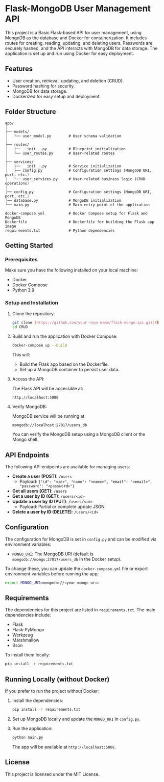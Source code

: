 
# Flask-MongoDB User Management API

This project is a Basic Flask-based API for user management, using MongoDB as the database and Docker for containerization. It includes routes for creating, reading, updating, and deleting users. Passwords are securely hashed, and the API interacts with MongoDB for data storage. The application is set up and run using Docker for easy deployment.

## Features

- User creation, retrieval, updating, and deletion (CRUD).
- Password hashing for security.
- MongoDB for data storage.
- Dockerized for easy setup and deployment.

## Folder Structure

```
app/
│
├── models/
│   └── user_model.py        # User schema validation
│
├── routes/
│   ├── __init__.py          # Blueprint initialization
│   └── user_routes.py       # User-related routes
│
├── services/
│   ├── __init__.py          # Service initialization
│   ├── config.py            # Configuration settings (MongoDB URI, port, etc.)
│   └── user_services.py     # User-related business logic (CRUD operations)
|
|── config.py                # Configuration settings (MongoDB URI, port, etc.)
│── database.py              # MongoDB initialization
└── main.py                  # Main entry point of the application

docker-compose.yml           # Docker Compose setup for Flask and MongoDB
Dockerfile                   # Dockerfile for building the Flask app image
requirements.txt             # Python dependencies
```

## Getting Started

### Prerequisites

Make sure you have the following installed on your local machine:
- Docker
- Docker Compose
- Python 3.9

### Setup and Installation

1. Clone the repository:

   ```bash
   git clone [https://github.com/your-repo-name/flask-mongo-api.git](https://github.com/VarunChopra11/CRUD.git)
   cd CRUD
   ```

2. Build and run the application with Docker Compose:

   ```bash
   docker-compose up --build
   ```

   This will:
   - Build the Flask app based on the Dockerfile.
   - Set up a MongoDB container to persist user data.

3. Access the API:

   The Flask API will be accessible at:
   ```
   http://localhost:5000
   ```

4. Verify MongoDB:

   MongoDB service will be running at:
   ```
   mongodb://localhost:27017/users_db
   ```

   You can verify the MongoDB setup using a MongoDB client or the Mongo shell.

## API Endpoints

The following API endpoints are available for managing users:

- **Create a user (POST)**: `/users`
   - Payload: `{"id": "<id>", "name": "<name>", "email": "<email>", "password": "<password>"}`
- **Get all users (GET)**: `/users`
- **Get a user by ID (GET)**: `/users/<id>`
- **Update a user by ID (PUT)**: `/users/<id>`
   - Payload: Partial or complete update JSON
- **Delete a user by ID (DELETE)**: `/users/<id>`


## Configuration

The configuration for MongoDB is set in `config.py` and can be modified via environment variables:

- `MONGO_URI`: The MongoDB URI (default is `mongodb://mongo:27017/users_db` in the Docker setup).

To change these, you can update the `docker-compose.yml` file or export environment variables before running the app:

```bash
export MONGO_URI=mongodb://<your-mongo-uri>
```

## Requirements

The dependencies for this project are listed in `requirements.txt`. The main dependencies include:
- Flask
- Flask-PyMongo
- Werkzeug
- Marshmallow
- Bson

To install them locally:

```bash
pip install -r requirements.txt
```

## Running Locally (without Docker)

If you prefer to run the project without Docker:

1. Install the dependencies:

   ```bash
   pip install -r requirements.txt
   ```

2. Set up MongoDB locally and update the `MONGO_URI` in `config.py`.

3. Run the application:

   ```bash
   python main.py
   ```

   The app will be available at `http://localhost:5000`.

## License

This project is licensed under the MIT License.
